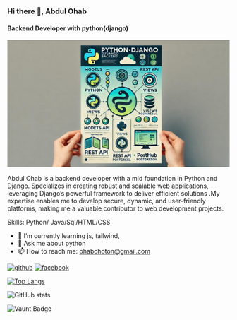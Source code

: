 ### Hi there 👋, Abdul Ohab
#### Backend Developer with python(django)
![Backend Developer with python(django)](https://github.com/ohab-choton/ohab-choton/blob/main/Django_Backend_Project.jpg)

Abdul Ohab is a backend developer with a mid foundation in Python and Django. Specializes in creating robust and scalable web applications, leveraging Django’s powerful framework to deliver efficient solutions .My expertise enables me to develop secure, dynamic, and user-friendly platforms, making me a valuable contributor to web development projects.

Skills: Python/ Java/Sql/HTML/CSS

- 🌱 I’m currently learning js, tailwind, 
- 💬 Ask me about python 
- 📫 How to reach me: ohabchoton@gmail.com 


[<img src='https://cdn.jsdelivr.net/npm/simple-icons@3.0.1/icons/github.svg' alt='github' height='40'>](https://github.com/ohab-choton)  [<img src='https://cdn.jsdelivr.net/npm/simple-icons@3.0.1/icons/facebook.svg' alt='facebook' height='40'>](https://www.facebook.com/link.abdulohab)  

[![Top Langs](https://github-readme-stats.vercel.app/api/top-langs/?username=ohab-choton)](https://github.com/anuraghazra/github-readme-stats)

![GitHub stats](https://github-readme-stats.vercel.app/api?username=ohab-choton&show_icons=true&count_private=true)  

![Vaunt Badge](https://api.vaunt.dev/v1/github/entities/ohab-choton/contributions?format=svg&private=true)  

